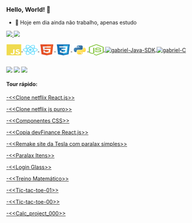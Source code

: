 ### Hello, World! 👋

- 🔭 Hoje em dia ainda não trabalho, apenas estudo

 <div>
  <a href="https://github.com/gabriel-malenowitch">
  <div style="height="160px"; display: "flex";">
    <img style="height="160px";" src="https://github-readme-stats.vercel.app/api?username=gabriel-malenowitch&show_icons=true&theme=dark&include_all_commits=true&count_private=true"/>
    <img style="height="160px";" src="https://github-readme-stats.vercel.app/api/top-langs/?username=gabriel-malenowitch&layout=compact&langs_count=7&theme=dark"/>
  </div>
</div>
<div style="display: inline_block"><br>
  <img align="center" alt="gabriel-Js" height="30" width="40" src="https://raw.githubusercontent.com/devicons/devicon/master/icons/javascript/javascript-plain.svg">
<!--   <img align="center" alt="gabriel-Ts" height="30" width="40" src="https://raw.githubusercontent.com/devicons/devicon/master/icons/typescript/typescript-plain.svg"> -->
  <img align="center" alt="gabriel-React" height="30" width="40" src="https://raw.githubusercontent.com/devicons/devicon/master/icons/react/react-original.svg">
  <img align="center" alt="gabriel-HTML" height="30" width="40" src="https://raw.githubusercontent.com/devicons/devicon/master/icons/html5/html5-original.svg">
  <img align="center" alt="gabriel-CSS" height="30" width="40" src="https://raw.githubusercontent.com/devicons/devicon/master/icons/css3/css3-original.svg">
  <img align="center" alt="gabriel-Python" height="30" width="40" src="https://raw.githubusercontent.com/devicons/devicon/master/icons/python/python-original.svg">
  <img align="center" alt="gabriel-Node.js" height="30" width="40" src="./nodejs-icon.svg"> 
  <img align="center" alt="gabriel-Java-SDK" height="30" style="margin-right: "5px";" src="https://www.couchbase.com/binaries/content/gallery/website/logos/java-seeklogo.com-converted.svg"> 
  <img align="center" alt="gabriel-C" height="30" src="https://www.w3schools.in/wp-content/uploads/cprogramming-logo.png?ezimgfmt=ng:webp/ngcb6"> 
   
<!--   <img align="center" alt="gabriel-Csharp" height="30" width="40" src="https://raw.githubusercontent.com/devicons/devicon/master/icons/csharp/csharp-original.svg"> -->
  
</div>
  
  ##
 
<div> 
  <a href="https://instagram.com/gabriel_malenowitch" target="_blank"><img src="https://img.shields.io/badge/-Instagram-%23E4405F?style=for-the-badge&logo=instagram&logoColor=white" target="_blank"></a>
<!--  <a href="https://discord.gg/G9GPg5SA75" target="_blank"><img src="https://img.shields.io/badge/Discord-7289DA?style=for-the-badge&logo=discord&logoColor=white" target="_blank"></a>  -->
  <a href = "mailto:gabrielbotelhomalenowitch@gmail.com"><img src="https://img.shields.io/badge/-Gmail-%23333?style=for-the-badge&logo=gmail&logoColor=white" target="_blank"></a>
  <a href="https://www.linkedin.com/in/gabriel-botelho-malenowitch-9a0523214/" target="_blank"><img src="https://img.shields.io/badge/-LinkedIn-%230077B5?style=for-the-badge&logo=linkedin&logoColor=white" target="_blank"></a> 
 
<!--   ![Snake animation](https://github.com/rafaballerini/rafaballerini/blob/output/github-contribution-grid-snake.svg) -->
 
 <div>
   <h4>Tour rápido:</h4>
   <p><a href="https://netflix-clone-by-gabriel.netlify.app/">-&lt;&lt;Clone netflix React.js&gt;&gt;</a></p>
   <p><a href="https://gabriel-malenowitch.github.io/clone-netflix-js-puro/">-&lt;&lt;Clone netflix js puro&gt;&gt;</a></p>
   <p><a href="https://gabriel-malenowitch.github.io/CSS-Components/index.html">-&lt;&lt;Componentes CSS&gt;&gt;</a></p>
   <p><a href="https://copia-devfinance-reactjs.netlify.app/">-&lt;&lt;Copia devFinance React.js&gt;&gt;</a></p>
   <p><a href="https://gabriel-malenowitch.github.io/Remake-Tesla-Paralax-Simples/">-&lt;&lt;Remake site da Tesla com paralax simples&gt;&gt;</a></p>
   <p><a href="https://gabriel-malenowitch.github.io/Paralax-Itens/">-&lt;&lt;Paralax Itens&gt;&gt;</a></p>
   <p><a href="https://gabriel-malenowitch.github.io/Login-Glass/">-&lt;&lt;Login Glass&gt;&gt;</a></p>
   <p><a href="https://gabriel-malenowitch.github.io/Math-Training/index.html">-&lt;&lt;Treino Matemático&gt;&gt;</a></p>
  
  
   <p><a href="https://tic-tac-toe-001.netlify.app">-&lt;&lt;Tic-tac-toe-01&gt;&gt;</a></p>
   <p><a href="https://tic-tac-toe-00.netlify.app/">-&lt;&lt;Tic-tac-toe-00&gt;&gt;</a></p>
   <p><a href="https://gabriel-malenowitch.github.io/Calc_project_000/">-&lt;&lt;Calc_project_000&gt;&gt;</a></p>
 </div>
</div>
